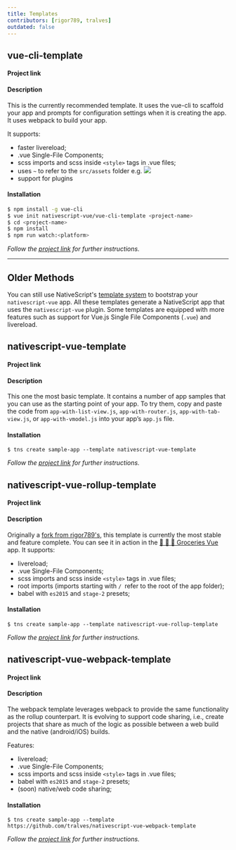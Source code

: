 ```yaml
---
title: Templates
contributors: [rigor789, tralves]
outdated: false
---
```


## vue-cli-template

#### Project link

[](https://github.com/nativescript-vue/vue-cli-template)

#### Description

This is the currently recommended template. It uses the vue-cli to scaffold your app and prompts for configuration settings when it is creating the app. It uses webpack to build your app.

It supports:

- faster livereload;
- .vue Single-File Components;
- scss imports and scss inside `<style>` tags in .vue files;
- uses `~` to refer to the `src/assets` folder e.g. <Image src="~/images/NativeScript-Vue.png"/>
- support for plugins
#### Installation

``` sh
$ npm install -g vue-cli
$ vue init nativescript-vue/vue-cli-template <project-name>
$ cd <project-name>
$ npm install
$ npm run watch:<platform>

```

*Follow the [project link](https://github.com/nativescript-vue/vue-cli-template) for further instructions.*

---

## Older Methods

You can still use NativeScript's [template system](https://docs.nativescript.org/tooling/app-templates) to bootstrap your `nativescript-vue` app. All these templates generate a NativeScript app that uses the `nativescript-vue` plugin. Some templates are equipped with more features such as support for Vue.js Single File Components (`.vue`) and livereload.

## nativescript-vue-template

#### Project link

[](https://github.com/tralves/nativescript-vue-template)

#### Description

This one the most basic template. It contains a number of app samples that you can use as the starting point of your app. To try them, copy and paste the code from `app-with-list-view.js`, `app-with-router.js`, `app-with-tab-view.js`, or `app-with-vmodel.js` into your app’s `app.js` file.

#### Installation

```shell
$ tns create sample-app --template nativescript-vue-template
```

*Follow the [project link](https://github.com/tralves/nativescript-vue-template) for further instructions.*

## nativescript-vue-rollup-template

#### Project link

[](https://github.com/tralves/nativescript-vue-rollup-template)

#### Description
Originally a [fork from rigor789's](https://github.com/rigor789/nativescript-vue-rollup-template), this template is currently the most stable and feature complete. You can see it in action in the [🍏 🍍 🍓 Groceries Vue](https://github.com/tralves/groceries-ns-vue) app.
It supports:

- livereload;
- .vue Single-File Components;
- scss imports and scss inside `<style>` tags in .vue files;
- root imports (imports starting with `/ `refer to the root of the app folder);
- babel with `es2015` and `stage-2` presets;

#### Installation

```shell
$ tns create sample-app --template nativescript-vue-rollup-template
```

*Follow the [project link](https://github.com/tralves/nativescript-vue-rollup-template) for further instructions.*

## nativescript-vue-webpack-template

#### Project link

[](https://github.com/tralves/nativescript-vue-webpack-template)

#### Description

The webpack template leverages webpack to provide the same functionality as the rollup counterpart. It is evolving to support code sharing, i.e., create projects that share as much of the logic as possible between a web build and the native (android/iOS) builds.

 Features:

- livereload;
- .vue Single-File Components;
- scss imports and scss inside `<style>` tags in .vue files;
- babel with `es2015` and `stage-2` presets;
- (soon) native/web code sharing;

#### Installation

```shell
$ tns create sample-app --template https://github.com/tralves/nativescript-vue-webpack-template
```

*Follow the [project link](https://github.com/tralves/nativescript-vue-webpack-template) for further instructions.*
